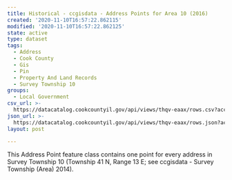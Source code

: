 ```yaml
---
title: Historical - ccgisdata - Address Points for Area 10 (2016)
created: '2020-11-10T16:57:22.862115'
modified: '2020-11-10T16:57:22.862125'
state: active
type: dataset
tags:
  - Address
  - Cook County
  - Gis
  - Pin
  - Property And Land Records
  - Survey Township 10
groups:
  - Local Government
csv_url: >-
  https://datacatalog.cookcountyil.gov/api/views/thqv-eaax/rows.csv?accessType=DOWNLOAD
json_url: >-
  https://datacatalog.cookcountyil.gov/api/views/thqv-eaax/rows.json?accessType=DOWNLOAD
layout: post

---
```

This Address Point feature class contains one point for every address in Survey Township 10 (Township 41 N, Range 13 E; see ccgisdata - Survey Township (Area) 2014).
